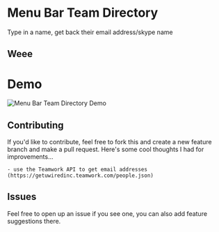 # Menu Bar Team Directory

Type in a name, get back their email address/skype name

## Weee

# Demo

![Menu Bar Team Directory Demo](https://dl.dropboxusercontent.com/s/u0ijszcgjemj3h0/AA07818F-10A5-46FC-9E4B-E83784F6C7DA-995-0000216437A3F808.gif?dl=0)

## Contributing

If you'd like to contribute, feel free to fork this and create a new feature branch and make a pull request. Here's some cool thoughts I had for improvements...

    - use the Teamwork API to get email addresses (https://getuwiredinc.teamwork.com/people.json)       

## Issues

Feel free to open up an issue if you see one, you can also add feature suggestions there.
